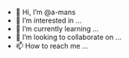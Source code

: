 - 👋 Hi, I’m @a-mans
- 👀 I’m interested in ...
- 🌱 I’m currently learning ...
- 💞️ I’m looking to collaborate on ...
- 📫 How to reach me ...

<!---
a-mans/a-mans is a ✨ special ✨ repository because its `README.md` (this file) appears on your GitHub profile.
You can click the Preview link to take a look at your changes.
--->

